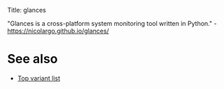Title: glances

"Glances is a cross-platform system monitoring tool written in Python." - <https://nicolargo.github.io/glances/>

# See also

- [Top variant list](top-variant-list)
